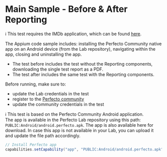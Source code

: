 # Main Sample - Before & After Reporting

:information_source: This test requires the IMDb application, which can be found [here](https://github.com/PerfectoCode/AppsForSamples/tree/master/PerfectoCommunity).

The Appium code sample includes: installing the Perfecto Community native app on an Android device (from the Lab repository), navigating within the app, closing and uninstalling the app.

- The test before includes the test without the Reporting components, downloading the single test report as a PDF. 
- The test after includes the same test with the Reporting components.

Before running, make sure to:<br/>
- update the Lab credentials in the test
- register to the [Perfecto community](https://community.perfectomobile.com/)
- update the community credentials in the test

:information_source: This test is based on the Perfecto Community Android application.</br>
The app is available in the Perfecto Lab repository using this path: `PUBLIC:Android/android.perfecto.apk`. The app is also available here for download. In case this app is not available in your Lab, you can upload it and update the file path accordingly.

```java
// Install Perfecto app
capabilities.setCapability("app", "PUBLIC:Android/android.perfecto.apk");
```
